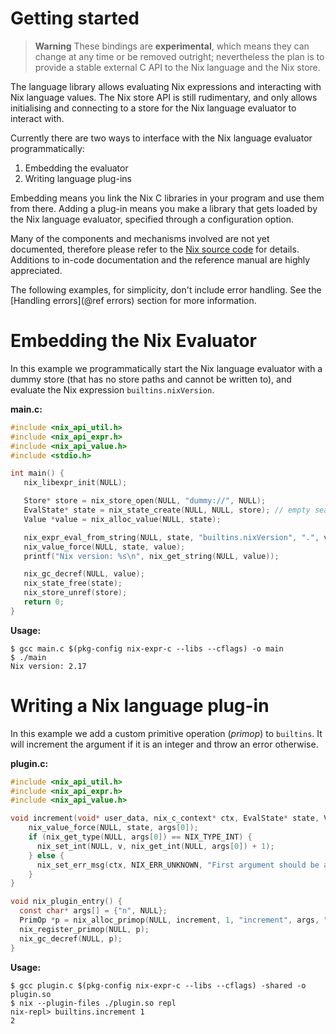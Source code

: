 # Getting started

> **Warning** These bindings are **experimental**, which means they can change
> at any time or be removed outright; nevertheless the plan is to provide a
> stable external C API to the Nix language and the Nix store.

The language library allows evaluating Nix expressions and interacting with Nix
language values. The Nix store API is still rudimentary, and only allows
initialising and connecting to a store for the Nix language evaluator to
interact with.

Currently there are two ways to interface with the Nix language evaluator
programmatically:

1. Embedding the evaluator
2. Writing language plug-ins

Embedding means you link the Nix C libraries in your program and use them from
there. Adding a plug-in means you make a library that gets loaded by the Nix
language evaluator, specified through a configuration option.

Many of the components and mechanisms involved are not yet documented, therefore
please refer to the [Nix source code](https://github.com/NixOS/nix/) for
details. Additions to in-code documentation and the reference manual are highly
appreciated.

The following examples, for simplicity, don't include error handling. See the
[Handling errors](@ref errors) section for more information.

# Embedding the Nix Evaluator

In this example we programmatically start the Nix language evaluator with a
dummy store (that has no store paths and cannot be written to), and evaluate the
Nix expression `builtins.nixVersion`.

**main.c:**

```C
#include <nix_api_util.h>
#include <nix_api_expr.h>
#include <nix_api_value.h>
#include <stdio.h>

int main() {
   nix_libexpr_init(NULL);

   Store* store = nix_store_open(NULL, "dummy://", NULL);
   EvalState* state = nix_state_create(NULL, NULL, store); // empty search path (NIX_PATH)
   Value *value = nix_alloc_value(NULL, state);

   nix_expr_eval_from_string(NULL, state, "builtins.nixVersion", ".", value);
   nix_value_force(NULL, state, value);
   printf("Nix version: %s\n", nix_get_string(NULL, value));

   nix_gc_decref(NULL, value);
   nix_state_free(state);
   nix_store_unref(store);
   return 0;
}
```

**Usage:**

```ShellSession
$ gcc main.c $(pkg-config nix-expr-c --libs --cflags) -o main
$ ./main
Nix version: 2.17
```

# Writing a Nix language plug-in

In this example we add a custom primitive operation (_primop_) to `builtins`. It
will increment the argument if it is an integer and throw an error otherwise.

**plugin.c:**

```C
#include <nix_api_util.h>
#include <nix_api_expr.h>
#include <nix_api_value.h>

void increment(void* user_data, nix_c_context* ctx, EvalState* state, Value** args, Value* v) {
    nix_value_force(NULL, state, args[0]);
    if (nix_get_type(NULL, args[0]) == NIX_TYPE_INT) {
      nix_set_int(NULL, v, nix_get_int(NULL, args[0]) + 1);
    } else {
      nix_set_err_msg(ctx, NIX_ERR_UNKNOWN, "First argument should be an integer.");
    }
}

void nix_plugin_entry() {
  const char* args[] = {"n", NULL};
  PrimOp *p = nix_alloc_primop(NULL, increment, 1, "increment", args, "Example custom built-in function: increments an integer", NULL);
  nix_register_primop(NULL, p);
  nix_gc_decref(NULL, p);
}
```

**Usage:**

```ShellSession
$ gcc plugin.c $(pkg-config nix-expr-c --libs --cflags) -shared -o plugin.so
$ nix --plugin-files ./plugin.so repl
nix-repl> builtins.increment 1
2
```
